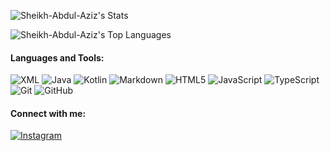 ![Sheikh-Abdul-Aziz's Stats](https://github-readme-stats.vercel.app/api?username=Sheikh-Abdul-Aziz&theme=buefy&show_icons=true&hide_border=false&count_private=true)</br>

<!--![Sheikh-Abdul-Aziz's Streak](https://github-readme-streak-stats.herokuapp.com/?user=Sheikh-Abdul-Aziz&theme=buefy&hide_border=false)</br> -->

![Sheikh-Abdul-Aziz's Top Languages](https://github-readme-stats.vercel.app/api/top-langs/?username=Sheikh-Abdul-Aziz&theme=buefy&show_icons=true&hide_border=false&layout=compact)

<h4 align="left">Languages and Tools:</h4>

![XML](https://img.shields.io/badge/XML-%23FF6F00.svg?style=for-the-badge&logo=xml&logoColor=white)
![Java](https://img.shields.io/badge/java-%23ED8B00.svg?style=for-the-badge&logo=openjdk&logoColor=white) 
![Kotlin](https://img.shields.io/badge/kotlin-%237F52FF.svg?style=for-the-badge&logo=kotlin&logoColor=white) 
![Markdown](https://img.shields.io/badge/markdown-%23000000.svg?style=for-the-badge&logo=markdown&logoColor=white)
![HTML5](https://img.shields.io/badge/html5-%23E34F26.svg?style=for-the-badge&logo=html5&logoColor=white) 
![JavaScript](https://img.shields.io/badge/javascript-%23323330.svg?style=for-the-badge&logo=javascript&logoColor=%23F7DF1E) 
![TypeScript](https://img.shields.io/badge/typescript-%23007ACC.svg?style=for-the-badge&logo=typescript&logoColor=white) 
![Git](https://img.shields.io/badge/git-%23F05033.svg?style=for-the-badge&logo=git&logoColor=white) 
![GitHub](https://img.shields.io/badge/github-%23121011.svg?style=for-the-badge&logo=github&logoColor=white)

<h4 align="left">Connect with me:</h4>

[![Instagram](https://img.shields.io/badge/Instagram-%23E4405F.svg?logo=Instagram&logoColor=white)](https://instagram.com/ShaykhAbdulAzeez)